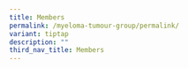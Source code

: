 ```yaml
---
title: Members
permalink: /myeloma-tumour-group/permalink/
variant: tiptap
description: ""
third_nav_title: Members
---
```

